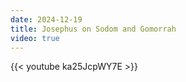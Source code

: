 ```yaml
---
date: 2024-12-19
title: Josephus on Sodom and Gomorrah
video: true
---
```



{{< youtube ka25JcpWY7E >}}
